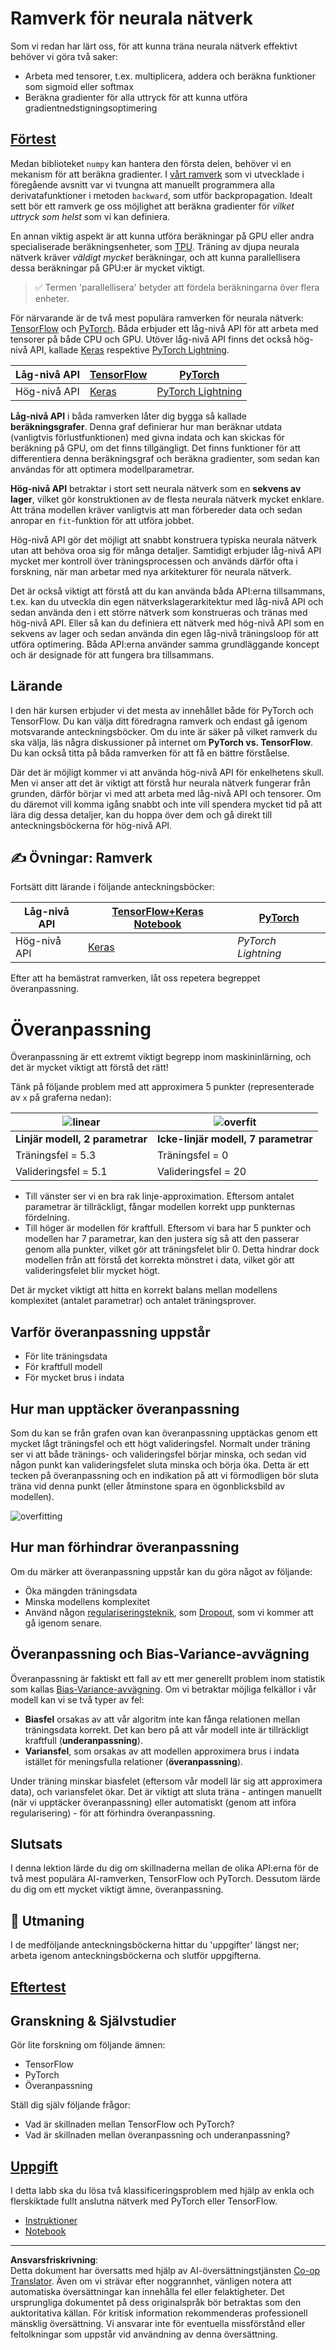 <!--
CO_OP_TRANSLATOR_METADATA:
{
  "original_hash": "2b544f20b796402507fb05a0df893323",
  "translation_date": "2025-08-28T15:40:06+00:00",
  "source_file": "lessons/3-NeuralNetworks/05-Frameworks/README.md",
  "language_code": "sv"
}
-->
# Ramverk för neurala nätverk

Som vi redan har lärt oss, för att kunna träna neurala nätverk effektivt behöver vi göra två saker:

* Arbeta med tensorer, t.ex. multiplicera, addera och beräkna funktioner som sigmoid eller softmax
* Beräkna gradienter för alla uttryck för att kunna utföra gradientnedstigningsoptimering

## [Förtest](https://ff-quizzes.netlify.app/en/ai/quiz/9)

Medan biblioteket `numpy` kan hantera den första delen, behöver vi en mekanism för att beräkna gradienter. I [vårt ramverk](../04-OwnFramework/OwnFramework.ipynb) som vi utvecklade i föregående avsnitt var vi tvungna att manuellt programmera alla derivatafunktioner i metoden `backward`, som utför backpropagation. Idealt sett bör ett ramverk ge oss möjlighet att beräkna gradienter för *vilket uttryck som helst* som vi kan definiera.

En annan viktig aspekt är att kunna utföra beräkningar på GPU eller andra specialiserade beräkningsenheter, som [TPU](https://en.wikipedia.org/wiki/Tensor_Processing_Unit). Träning av djupa neurala nätverk kräver *väldigt mycket* beräkningar, och att kunna parallellisera dessa beräkningar på GPU:er är mycket viktigt.

> ✅ Termen 'parallellisera' betyder att fördela beräkningarna över flera enheter.

För närvarande är de två mest populära ramverken för neurala nätverk: [TensorFlow](http://TensorFlow.org) och [PyTorch](https://pytorch.org/). Båda erbjuder ett låg-nivå API för att arbeta med tensorer på både CPU och GPU. Utöver låg-nivå API finns det också hög-nivå API, kallade [Keras](https://keras.io/) respektive [PyTorch Lightning](https://pytorchlightning.ai/).

Låg-nivå API | [TensorFlow](http://TensorFlow.org) | [PyTorch](https://pytorch.org/)
-------------|-------------------------------------|--------------------------------
Hög-nivå API | [Keras](https://keras.io/) | [PyTorch Lightning](https://pytorchlightning.ai/)

**Låg-nivå API** i båda ramverken låter dig bygga så kallade **beräkningsgrafer**. Denna graf definierar hur man beräknar utdata (vanligtvis förlustfunktionen) med givna indata och kan skickas för beräkning på GPU, om det finns tillgängligt. Det finns funktioner för att differentiera denna beräkningsgraf och beräkna gradienter, som sedan kan användas för att optimera modellparametrar.

**Hög-nivå API** betraktar i stort sett neurala nätverk som en **sekvens av lager**, vilket gör konstruktionen av de flesta neurala nätverk mycket enklare. Att träna modellen kräver vanligtvis att man förbereder data och sedan anropar en `fit`-funktion för att utföra jobbet.

Hög-nivå API gör det möjligt att snabbt konstruera typiska neurala nätverk utan att behöva oroa sig för många detaljer. Samtidigt erbjuder låg-nivå API mycket mer kontroll över träningsprocessen och används därför ofta i forskning, när man arbetar med nya arkitekturer för neurala nätverk.

Det är också viktigt att förstå att du kan använda båda API:erna tillsammans, t.ex. kan du utveckla din egen nätverkslagerarkitektur med låg-nivå API och sedan använda den i ett större nätverk som konstrueras och tränas med hög-nivå API. Eller så kan du definiera ett nätverk med hög-nivå API som en sekvens av lager och sedan använda din egen låg-nivå träningsloop för att utföra optimering. Båda API:erna använder samma grundläggande koncept och är designade för att fungera bra tillsammans.

## Lärande

I den här kursen erbjuder vi det mesta av innehållet både för PyTorch och TensorFlow. Du kan välja ditt föredragna ramverk och endast gå igenom motsvarande anteckningsböcker. Om du inte är säker på vilket ramverk du ska välja, läs några diskussioner på internet om **PyTorch vs. TensorFlow**. Du kan också titta på båda ramverken för att få en bättre förståelse.

Där det är möjligt kommer vi att använda hög-nivå API för enkelhetens skull. Men vi anser att det är viktigt att förstå hur neurala nätverk fungerar från grunden, därför börjar vi med att arbeta med låg-nivå API och tensorer. Om du däremot vill komma igång snabbt och inte vill spendera mycket tid på att lära dig dessa detaljer, kan du hoppa över dem och gå direkt till anteckningsböckerna för hög-nivå API.

## ✍️ Övningar: Ramverk

Fortsätt ditt lärande i följande anteckningsböcker:

Låg-nivå API | [TensorFlow+Keras Notebook](IntroKerasTF.ipynb) | [PyTorch](IntroPyTorch.ipynb)
-------------|-------------------------------------|--------------------------------
Hög-nivå API | [Keras](IntroKeras.ipynb) | *PyTorch Lightning*

Efter att ha bemästrat ramverken, låt oss repetera begreppet överanpassning.

# Överanpassning

Överanpassning är ett extremt viktigt begrepp inom maskininlärning, och det är mycket viktigt att förstå det rätt!

Tänk på följande problem med att approximera 5 punkter (representerade av `x` på graferna nedan):

![linear](../../../../../translated_images/overfit1.f24b71c6f652e59e6bed7245ffbeaecc3ba320e16e2221f6832b432052c4da43.sv.jpg) | ![overfit](../../../../../translated_images/overfit2.131f5800ae10ca5e41d12a411f5f705d9ee38b1b10916f284b787028dd55cc1c.sv.jpg)
-------------------------|--------------------------
**Linjär modell, 2 parametrar** | **Icke-linjär modell, 7 parametrar**
Träningsfel = 5.3 | Träningsfel = 0
Valideringsfel = 5.1 | Valideringsfel = 20

* Till vänster ser vi en bra rak linje-approximation. Eftersom antalet parametrar är tillräckligt, fångar modellen korrekt upp punkternas fördelning.
* Till höger är modellen för kraftfull. Eftersom vi bara har 5 punkter och modellen har 7 parametrar, kan den justera sig så att den passerar genom alla punkter, vilket gör att träningsfelet blir 0. Detta hindrar dock modellen från att förstå det korrekta mönstret i data, vilket gör att valideringsfelet blir mycket högt.

Det är mycket viktigt att hitta en korrekt balans mellan modellens komplexitet (antalet parametrar) och antalet träningsprover.

## Varför överanpassning uppstår

  * För lite träningsdata
  * För kraftfull modell
  * För mycket brus i indata

## Hur man upptäcker överanpassning

Som du kan se från grafen ovan kan överanpassning upptäckas genom ett mycket lågt träningsfel och ett högt valideringsfel. Normalt under träning ser vi att både tränings- och valideringsfel börjar minska, och sedan vid någon punkt kan valideringsfelet sluta minska och börja öka. Detta är ett tecken på överanpassning och en indikation på att vi förmodligen bör sluta träna vid denna punkt (eller åtminstone spara en ögonblicksbild av modellen).

![overfitting](../../../../../translated_images/Overfitting.408ad91cd90b4371d0a81f4287e1409c359751adeb1ae450332af50e84f08c3e.sv.png)

## Hur man förhindrar överanpassning

Om du märker att överanpassning uppstår kan du göra något av följande:

 * Öka mängden träningsdata
 * Minska modellens komplexitet
 * Använd någon [regulariseringsteknik](../../4-ComputerVision/08-TransferLearning/TrainingTricks.md), som [Dropout](../../4-ComputerVision/08-TransferLearning/TrainingTricks.md#Dropout), som vi kommer att gå igenom senare.

## Överanpassning och Bias-Variance-avvägning

Överanpassning är faktiskt ett fall av ett mer generellt problem inom statistik som kallas [Bias-Variance-avvägning](https://en.wikipedia.org/wiki/Bias%E2%80%93variance_tradeoff). Om vi betraktar möjliga felkällor i vår modell kan vi se två typer av fel:

* **Biasfel** orsakas av att vår algoritm inte kan fånga relationen mellan träningsdata korrekt. Det kan bero på att vår modell inte är tillräckligt kraftfull (**underanpassning**).
* **Variansfel**, som orsakas av att modellen approximera brus i indata istället för meningsfulla relationer (**överanpassning**).

Under träning minskar biasfelet (eftersom vår modell lär sig att approximera data), och variansfelet ökar. Det är viktigt att sluta träna - antingen manuellt (när vi upptäcker överanpassning) eller automatiskt (genom att införa regularisering) - för att förhindra överanpassning.

## Slutsats

I denna lektion lärde du dig om skillnaderna mellan de olika API:erna för de två mest populära AI-ramverken, TensorFlow och PyTorch. Dessutom lärde du dig om ett mycket viktigt ämne, överanpassning.

## 🚀 Utmaning

I de medföljande anteckningsböckerna hittar du 'uppgifter' längst ner; arbeta igenom anteckningsböckerna och slutför uppgifterna.

## [Eftertest](https://ff-quizzes.netlify.app/en/ai/quiz/10)

## Granskning & Självstudier

Gör lite forskning om följande ämnen:

- TensorFlow
- PyTorch
- Överanpassning

Ställ dig själv följande frågor:

- Vad är skillnaden mellan TensorFlow och PyTorch?
- Vad är skillnaden mellan överanpassning och underanpassning?

## [Uppgift](lab/README.md)

I detta labb ska du lösa två klassificeringsproblem med hjälp av enkla och flerskiktade fullt anslutna nätverk med PyTorch eller TensorFlow.

* [Instruktioner](lab/README.md)
* [Notebook](lab/LabFrameworks.ipynb)

---

**Ansvarsfriskrivning**:  
Detta dokument har översatts med hjälp av AI-översättningstjänsten [Co-op Translator](https://github.com/Azure/co-op-translator). Även om vi strävar efter noggrannhet, vänligen notera att automatiska översättningar kan innehålla fel eller felaktigheter. Det ursprungliga dokumentet på dess originalspråk bör betraktas som den auktoritativa källan. För kritisk information rekommenderas professionell mänsklig översättning. Vi ansvarar inte för eventuella missförstånd eller feltolkningar som uppstår vid användning av denna översättning.
